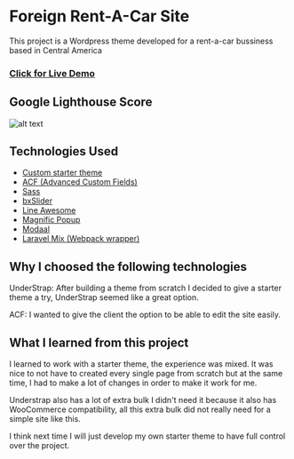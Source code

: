 # Foreign Rent-A-Car Site

This project is a Wordpress theme developed for a rent-a-car bussiness based in Central America

### [Click for Live Demo](https://rcoto.club/)

## Google Lighthouse Score

![alt text](https://i.imgur.com/yrV2ZtH.png "Google Lighthouse Score")

## Technologies Used

- [Custom starter theme](https://github.com/Lvzbel/wp_starter_theme)
- [ACF (Advanced Custom Fields)](https://www.advancedcustomfields.com/)
- [Sass](https://sass-lang.com/)
- [bxSlider](https://bxslider.com/)
- [Line Awesome](https://icons8.com/line-awesome)
- [Magnific Popup](https://dimsemenov.com/plugins/magnific-popup/)
- [Modaal](https://humaan.com/modaal/)
- [Laravel Mix (Webpack wrapper)](https://laravel-mix.com/)

## Why I choosed the following technologies

UnderStrap:
After building a theme from scratch I decided to give a starter theme a try, UnderStrap seemed like a great option.

ACF:
I wanted to give the client the option to be able to edit the site easily.

## What I learned from this project

I learned to work with a starter theme, the experience was mixed. It was nice to not have to created every single page from scratch but at the same time, I had to make a lot of changes in order to make it work for me.

Understrap also has a lot of extra bulk I didn't need it because it also has WooCommerce compatibility, all this extra bulk did not really need for a simple site like this.

I think next time I will just develop my own starter theme to have full control over the project.
